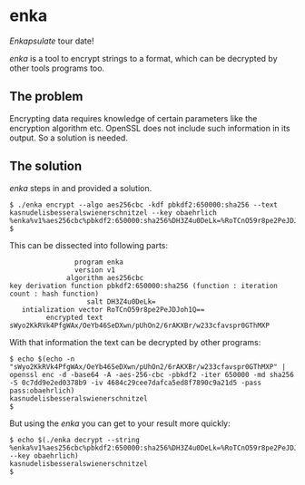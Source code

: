 # enka
_Enkapsulate_ tour date!

_enka_ is a tool to encrypt strings to a format, which can be decrypted by other tools programs too.

## The problem
Encrypting data requires knowledge of certain parameters like the encryption algorithm etc.
OpenSSL does not include such information in its output. So a solution is needed.

## The solution
_enka_ steps in and provided a solution.

```
$ ./enka encrypt --algo aes256cbc -kdf pbkdf2:650000:sha256 --text kasnudelisbesseralswienerschnitzel --key obaehrlich
%enka%v1%aes256cbc%pbkdf2:650000:sha256%DH3Z4u0DeLk=%RoTCnO59r8pe2PeJDJoh1Q==%sWyo2KkRVk4PfgWAx/OeYb46SeDXwn/pUhOn2/6rAKXBr/w233cfavspr0GThMXP
$ 
```
This can be dissected into following parts:  
```
                program enka
                version v1
              algorithm aes256cbc
key derivation function pbkdf2:650000:sha256 (function : iteration count : hash function)
                   salt DH3Z4u0DeLk=
   intialization vector RoTCnO59r8pe2PeJDJoh1Q==
         encrypted text sWyo2KkRVk4PfgWAx/OeYb46SeDXwn/pUhOn2/6rAKXBr/w233cfavspr0GThMXP
```

With that information the text can be decrypted by other programs:
```
$ echo $(echo -n "sWyo2KkRVk4PfgWAx/OeYb46SeDXwn/pUhOn2/6rAKXBr/w233cfavspr0GThMXP" | openssl enc -d -base64 -A -aes-256-cbc -pbkdf2 -iter 650000 -md sha256 -S 0c7dd9e2ed0378b9 -iv 4684c29cee7dafca5ed8f7890c9a21d5 -pass pass:obaehrlich)
kasnudelisbesseralswienerschnitzel
$ 
```

But using the _enka_ you can get to your result more quickly:
```
$ echo $(./enka decrypt --string %enka%v1%aes256cbc%pbkdf2:650000:sha256%DH3Z4u0DeLk=%RoTCnO59r8pe2PeJDJoh1Q==%sWyo2KkRVk4PfgWAx/OeYb46SeDXwn/pUhOn2/6rAKXBr/w233cfavspr0GThMXP --key obaehrlich)
kasnudelisbesseralswienerschnitzel
$ 
```
